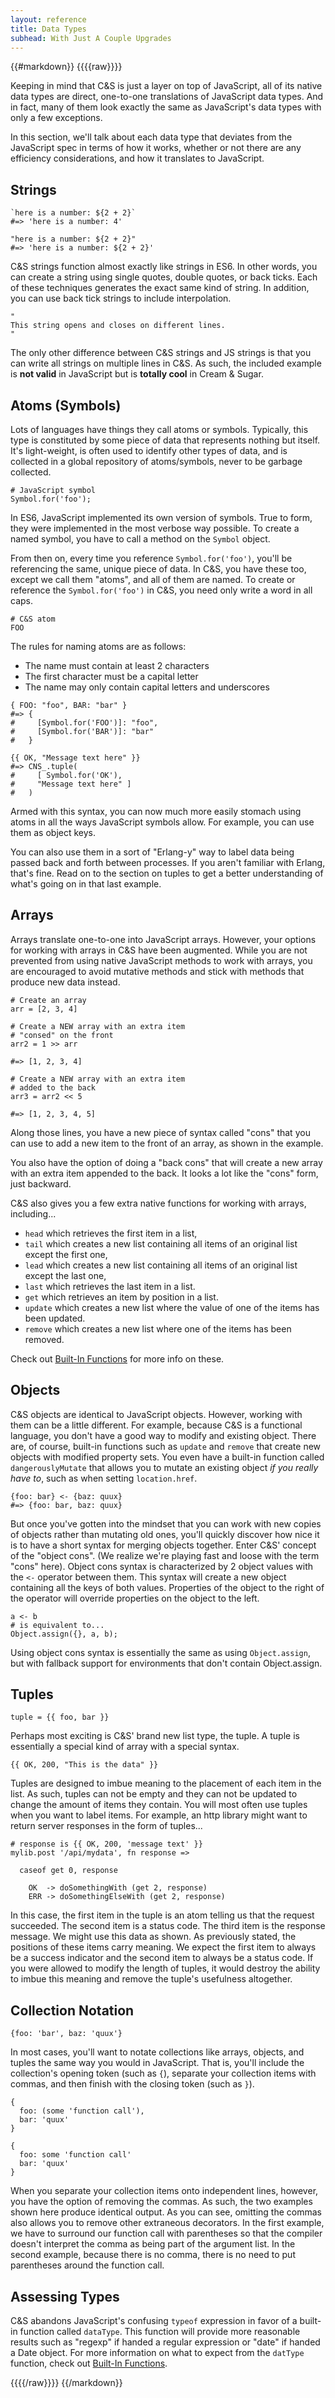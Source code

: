 ```yaml
---
layout: reference
title: Data Types
subhead: With Just A Couple Upgrades
---
```


{{#markdown}}
{{{{raw}}}}

Keeping in mind that C&S is just a layer on top of JavaScript, all of its native data types are direct, one-to-one translations of JavaScript data types. And in fact, many of them look exactly the same as JavaScript's data types with only a few exceptions.

In this section, we'll talk about each data type that deviates from the JavaScript spec in terms of how it works, whether or not there are any efficiency considerations, and how it translates to JavaScript.

## Strings

```
`here is a number: ${2 + 2}`
#=> 'here is a number: 4'

"here is a number: ${2 + 2}"
#=> 'here is a number: ${2 + 2}'
```

C&S strings function almost exactly like strings in ES6. In other words, you can create a string using single quotes, double quotes, or back ticks. Each of these techniques generates the exact same kind of string. In addition, you can use back tick strings to include interpolation.

```
"
This string opens and closes on different lines.
"
```

The only other difference between C&S strings and JS strings is that you can write all strings on multiple lines in C&S. As such, the included example is **not valid** in JavaScript but is **totally cool** in Cream & Sugar.

## Atoms (Symbols)

Lots of languages have things they call atoms or symbols. Typically, this type is constituted by some piece of data that represents nothing but itself. It's light-weight, is often used to identify other types of data, and is collected in a global repository of atoms/symbols, never to be garbage collected.

```
# JavaScript symbol
Symbol.for('foo');
```

In ES6, JavaScript implemented its own version of symbols. True to form, they were implemented in the most verbose way possible. To create a named symbol, you have to call a method on the `Symbol` object.

From then on, every time you reference `Symbol.for('foo')`, you'll be referencing the same, unique piece of data. In C&S, you have these too, except we call them "atoms", and all of them are named. To create or reference the `Symbol.for('foo')` in C&S, you need only write a word in all caps.

```
# C&S atom
FOO
```

The rules for naming atoms are as follows:

- The name must contain at least 2 characters
- The first character must be a capital letter
- The name may only contain capital letters and underscores

```
{ FOO: "foo", BAR: "bar" }
#=> {
#     [Symbol.for('FOO')]: "foo",
#     [Symbol.for('BAR')]: "bar"
#   }

{{ OK, "Message text here" }}
#=> CNS_.tuple(
#     [ Symbol.for('OK'),
#     "Message text here" ]
#   )
```

Armed with this syntax, you can now much more easily stomach using atoms in all the ways JavaScript symbols allow. For example, you can use them as object keys.

You can also use them in a sort of "Erlang-y" way to label data being passed back and forth between processes. If you aren't familiar with Erlang, that's fine. Read on to the section on tuples to get a better understanding of what's going on in that last example.


## Arrays

Arrays translate one-to-one into JavaScript arrays. However, your options for working with arrays in C&S have been augmented. While you are not prevented from using native JavaScript methods to work with arrays, you are encouraged to avoid mutative methods and stick with methods that produce new data instead.

```
# Create an array
arr = [2, 3, 4]

# Create a NEW array with an extra item
# "consed" on the front
arr2 = 1 >> arr

#=> [1, 2, 3, 4]

# Create a NEW array with an extra item
# added to the back
arr3 = arr2 << 5

#=> [1, 2, 3, 4, 5]
```

Along those lines, you have a new piece of syntax called "cons" that you can use to add a new item to the front of an array, as shown in the example.

You also have the option of doing a "back cons" that will create a new array with an extra item appended to the back. It looks a lot like the "cons" form, just backward.

C&S also gives you a few extra native functions for working with arrays, including...

- `head` which retrieves the first item in a list,
- `tail` which creates a new list containing all items of an original list except the first one,
- `lead` which creates a new list containing all items of an original list except the last one,
- `last` which retrieves the last item in a list.
- `get`  which retrieves an item by position in a list.
- `update` which creates a new list where the value of one of the items has been updated.
- `remove` which creates a new list where one of the items has been removed.

Check out [Built-In Functions](/reference/bifs/) for more info on these.

## Objects

C&S objects are identical to JavaScript objects. However, working with them can be a little different. For example, because C&S is a functional language, you don't have a good way to modify and existing object. There are, of course, built-in functions such as `update` and `remove` that create new objects with modified property sets. You even have a built-in function called `dangerouslyMutate` that allows you to mutate an existing object _if you really have to_, such as when setting `location.href`.

```
{foo: bar} <- {baz: quux}
#=> {foo: bar, baz: quux}
```

But once you've gotten into the mindset that you can work with new copies of objects rather than mutating old ones, you'll quickly discover how nice it is to have a short syntax for merging objects together. Enter C&S' concept of the "object cons". (We realize we're playing fast and loose with the term "cons" here). Object cons syntax is characterized by 2 object values with the `<-` operator between them. This syntax will create a new object containing all the keys of both values. Properties of the object to the right of the operator will override properties on the object to the left.

```
a <- b
# is equivalent to...
Object.assign({}, a, b);
```

Using object cons syntax is essentially the same as using `Object.assign`, but with fallback support for environments that don't contain Object.assign.

## Tuples

```
tuple = {{ foo, bar }}
```

Perhaps most exciting is C&S' brand new list type, the tuple. A tuple is essentially a special kind of array with a special syntax.

```
{{ OK, 200, "This is the data" }}
```

Tuples are designed to imbue meaning to the placement of each item in the list. As such, tuples can not be empty and they can not be updated to change the amount of items they contain. You will most often use tuples when you want to label items. For example, an http library might want to return server responses in the form of tuples...

```
# response is {{ OK, 200, 'message text' }}
mylib.post '/api/mydata', fn response =>

  caseof get 0, response

    OK  -> doSomethingWith (get 2, response)
    ERR -> doSomethingElseWith (get 2, response)
```

In this case, the first item in the tuple is an atom telling us that the request succeeded. The second item is a status code. The third item is the response message. We might use this data as shown. As previously stated, the positions of these items carry meaning. We expect the first item to always be a success indicator and the second item to always be a status code. If you were allowed to modify the length of tuples, it would destroy the ability to imbue this meaning and remove the tuple's usefulness altogether.

## Collection Notation

```
{foo: 'bar', baz: 'quux'}
```

In most cases, you'll want to notate collections like arrays, objects, and tuples the same way you would in JavaScript. That is, you'll include the collection's opening token (such as `{`), separate your collection items with commas, and then finish with the closing token (such as `}`).

```
{
  foo: (some 'function call'),
  bar: 'quux'
}

{
  foo: some 'function call'
  bar: 'quux'
}
```

When you separate your collection items onto independent lines, however, you have the option of removing the commas. As such, the two examples shown here produce identical output. As you can see, omitting the commas also allows you to remove other extraneous decorators. In the first example, we have to surround our function call with parentheses so that the compiler doesn't interpret the comma as being part of the argument list. In the second example, because there is no comma, there is no need to put parentheses around the function call.

## Assessing Types

C&S abandons JavaScript's confusing `typeof` expression in favor of a built-in function called `dataType`. This function will provide more reasonable results such as "regexp" if handed a regular expression or "date" if handed a Date object. For more information on what to expect from the `datType` function, check out [Built-In Functions](/reference/bifs/).


{{{{/raw}}}}
{{/markdown}}

